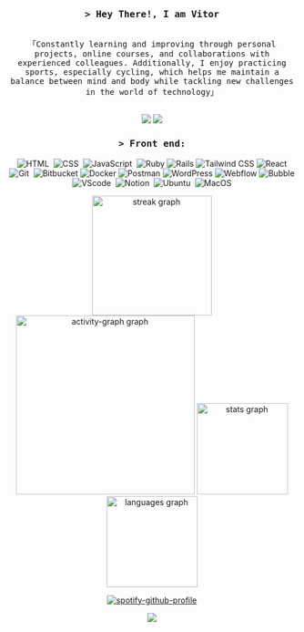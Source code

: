 <div align="center">
  <h3>
    <samp>&gt; Hey There!, I am Vitor</samp>
  </h3>

  <p> 
    <samp>
      <br>
      「Constantly learning and improving through personal projects, online courses, and collaborations with experienced colleagues. Additionally, I enjoy practicing sports, especially cycling, which helps me maintain a balance between mind and body while tackling new challenges in the world of technology」
      <br><br>
    </samp>
  </p>

  <p>
    <a href="mailto:contato.tatobrito@gmail.com"><img src="https://img.shields.io/badge/-Gmail-%23333?style=for-the-badge&logo=gmail&logoColor=white" target="_blank"></a>
    <a href="https://www.linkedin.com/in/thais-brito-70a405163" target="_blank"><img src="https://img.shields.io/badge/-LinkedIn-%230077B5?style=for-the-badge&logo=linkedin&logoColor=white"  target="_blank"></a>
  </p>

  <h3>
    <samp>&gt; Front end:</samp>
  </h3>

  ![HTML](https://img.shields.io/badge/HTML5-E34F26?style=for-the-badge&logo=html5&logoColor=white)&nbsp;
  ![CSS](https://img.shields.io/badge/CSS3-1572B6?style=for-the-badge&logo=css3&logoColor=white)&nbsp;
  ![JavaScript](https://img.shields.io/badge/JavaScript-F7DF1E?style=for-the-badge&logo=javascript&logoColor=black)&nbsp;
  ![Ruby](https://img.shields.io/badge/-Ruby-CC342D?style=for-the-badge&logo=ruby&logoColor=white)
  ![Rails](https://img.shields.io/badge/-Rails-CC0000?style=for-the-badge&logo=ruby-on-rails&logoColor=white)
  ![Tailwind CSS](https://img.shields.io/badge/Tailwind_CSS-38B2AC?style=for-the-badge&logo=tailwind-css&logoColor=white)
  ![React](https://img.shields.io/badge/React-61DAFB?style=for-the-badge&logo=react&logoColor=white)
  ![Git](https://img.shields.io/badge/GIT-E44C30?style=for-the-badge&logo=git&logoColor=white)&nbsp;
  ![Bitbucket](https://img.shields.io/badge/-Bitbucket-0052CC?style=for-the-badge&logo=bitbucket&logoColor=white)
  ![Docker](https://img.shields.io/badge/-Docker-2496ED?style=for-the-badge&logo=docker&logoColor=white)
  ![Postman](https://img.shields.io/badge/-Postman-FF6C37?style=for-the-badge&logo=postman&logoColor=white)
  ![WordPress](https://img.shields.io/badge/-WordPress-21759B?style=for-the-badge&logo=wordpress&logoColor=white)
  ![Webflow](https://img.shields.io/badge/-Webflow-4353FF?style=for-the-badge&logo=webflow&logoColor=white)
  ![Bubble](https://img.shields.io/badge/-Bubble-0077B5?style=for-the-badge&logo=bubble&logoColor=white)
  ![VScode](https://img.shields.io/badge/vscode-4285F4?style=for-the-badge&logo=vscode&logoColor=white)&nbsp;
  ![Notion](https://img.shields.io/badge/Notion-000000?style=for-the-badge&logo=notion&logoColor=white)&nbsp;
  ![Ubuntu](https://img.shields.io/badge/Ubuntu-E95420?style=for-the-badge&logo=ubuntu&logoColor=white)&nbsp;
  ![MacOS](https://img.shields.io/badge/-macOS-000000?style=for-the-badge&logo=apple&logoColor=white)


<div align="center">
  
  <img src="https://streak-stats.demolab.com?user=vito-sudo&locale=en&mode=weekly&theme=github_dark&hide_border=true&border_radius=5&order=3" height="210" alt="streak graph"  />
  <img src="https://github-readme-activity-graph.vercel.app/graph?username=tatobrito&radius=16&theme=github-dark&area=true&order=5&hide_title=true&hide_border=true" height="314" alt="activity-graph graph"  />
  <img src="https://github-readme-stats.vercel.app/api?username=tatobrito&hide_title=true&hide_rank=false&show_icons=true&include_all_commits=true&count_private=true&disable_animations=false&theme=github_dark&locale=en&hide_border=true&order=1" height="160" alt="stats graph"  />
  <img src="https://github-readme-stats.vercel.app/api/top-langs?username=tatobrito&locale=en&hide_title=true&layout=compact&card_width=320&langs_count=5&theme=github_dark&hide_border=true&order=2" height="160" alt="languages graph"  />
  
</div>







  [![spotify-github-profile](https://spotify-github-profile.kittinanx.com/api/view?uid=31coj6hf7fkp7rpvdeoo77c2dfjq&cover_image=true&theme=novatorem&show_offline=false&background_color=121212&interchange=false&bar_color=53b14f&bar_color_cover=false)](https://github.com/kittinan/spotify-github-profile)


  [![](https://visitcount.itsvg.in/api?id=tatobrito&icon=0&color=0)](https://visitcount.itsvg.in)
</div>
